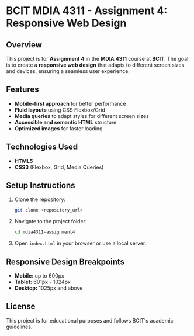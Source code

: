 # BCIT MDIA 4311 - Assignment 4: Responsive Web Design

## Overview
This project is for **Assignment 4** in the **MDIA 4311** course at **BCIT**. The goal is to create a **responsive web design** that adapts to different screen sizes and devices, ensuring a seamless user experience.

## Features
- **Mobile-first approach** for better performance
- **Fluid layouts** using CSS Flexbox/Grid
- **Media queries** to adapt styles for different screen sizes
- **Accessible and semantic HTML** structure
- **Optimized images** for faster loading

## Technologies Used
- **HTML5**
- **CSS3** (Flexbox, Grid, Media Queries)

## Setup Instructions
1. Clone the repository:
   ```sh
   git clone <repository_url>
   ```
2. Navigate to the project folder:
   ```sh
   cd mdia4311-assignment4
   ```
3. Open `index.html` in your browser or use a local server.

## Responsive Design Breakpoints
- **Mobile:** up to 600px
- **Tablet:** 601px - 1024px
- **Desktop:** 1025px and above

## License
This project is for educational purposes and follows BCIT's academic guidelines.
